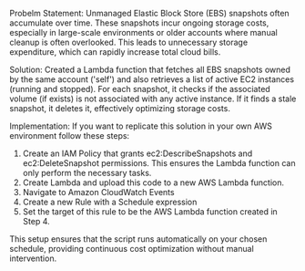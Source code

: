 Probelm Statement:
Unmanaged Elastic Block Store (EBS) snapshots often accumulate over time. These snapshots incur ongoing storage costs, especially in large-scale environments or older accounts where manual cleanup is often overlooked. This leads to unnecessary storage expenditure, which can rapidly increase total cloud bills.

Solution:
Created a Lambda function that fetches all EBS snapshots owned by the same account ('self') and also retrieves a list of active EC2 instances (running and stopped). For each snapshot, it checks if the associated volume (if exists) is not associated with any active instance. If it finds a stale snapshot, it deletes it, effectively optimizing storage costs.

Implementation:
If you want to replicate this solution in your own AWS environment follow these steps:
1. Create an IAM Policy that grants ec2:DescribeSnapshots and ec2:DeleteSnapshot permissions. This ensures the Lambda function can only perform the necessary tasks.
2. Create Lambda and upload this code to a new AWS Lambda function.
3. Navigate to Amazon CloudWatch Events
4. Create a new Rule with a Schedule expression
5. Set the target of this rule to be the AWS Lambda function created in Step 4.

This setup ensures that the script runs automatically on your chosen schedule, providing continuous cost optimization without manual intervention.






